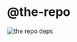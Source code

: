 # @the-repo

<picture>
   <source media="(prefers-color-scheme: dark)" alt="the repo deps" srcset="https://cdn.xpr.im/projects/ed/the-repo-deps-v0.0.1.png
" />
   <img alt="the repo deps" src="https://cdn.xpr.im/projects/ed/the-repo-deps-v0.0.1.png
" />
</picture>
